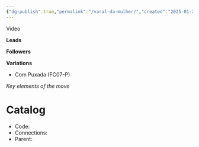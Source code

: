 ```yaml
---
{"dg-publish":true,"permalink":"/varal-da-mulher/","created":"2025-01-28T11:56:23.759-05:00","updated":"2025-01-28T11:56:36.678-05:00"}
---
```



Video

**Leads**

**Followers**

**Variations**
- Com Puxada (FC07-P)

*Key elements of the move*

# Catalog

- Code:
- Connections:
- Parent:
